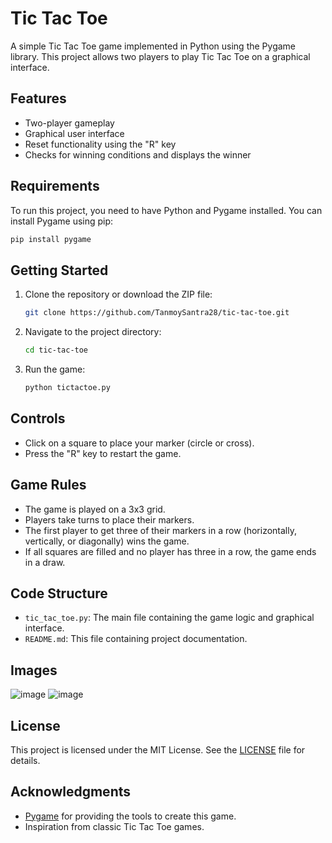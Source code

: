 # Tic Tac Toe

A simple Tic Tac Toe game implemented in Python using the Pygame library. This project allows two players to play Tic Tac Toe on a graphical interface.

## Features

- Two-player gameplay
- Graphical user interface
- Reset functionality using the "R" key
- Checks for winning conditions and displays the winner

## Requirements

To run this project, you need to have Python and Pygame installed. You can install Pygame using pip:

```bash
pip install pygame
```

## Getting Started

1. Clone the repository or download the ZIP file:

   ```bash
   git clone https://github.com/TanmoySantra28/tic-tac-toe.git
   ```

2. Navigate to the project directory:

   ```bash
   cd tic-tac-toe
   ```

3. Run the game:

   ```bash
   python tictactoe.py
   ```

## Controls

- Click on a square to place your marker (circle or cross).
- Press the "R" key to restart the game.

## Game Rules

- The game is played on a 3x3 grid.
- Players take turns to place their markers.
- The first player to get three of their markers in a row (horizontally, vertically, or diagonally) wins the game.
- If all squares are filled and no player has three in a row, the game ends in a draw.

## Code Structure

- `tic_tac_toe.py`: The main file containing the game logic and graphical interface.
- `README.md`: This file containing project documentation.

## Images

![image](https://github.com/user-attachments/assets/0833bc57-3e33-4394-bd89-7418b20bac3e) ![image](https://github.com/user-attachments/assets/bf969c5e-ed03-4515-ae09-d427795049ff)

## License

This project is licensed under the MIT License. See the [LICENSE](LICENSE) file for details.

## Acknowledgments

- [Pygame](https://www.pygame.org/) for providing the tools to create this game.
- Inspiration from classic Tic Tac Toe games.
